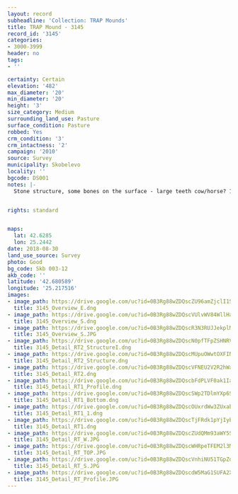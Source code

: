 ```yaml
---
layout: record
subheadline: 'Collection: TRAP Mounds'
title: TRAP Mound - 3145
record_id: '3145'
categories:
- 3000-3999
header: no
tags:
- ''

certainty: Certain
elevation: '482'
max_diameter: '20'
min_diameter: '20'
height: '3'
size_category: Medium
surrounding_land_use: Pasture
surface_condition: Pasture
robbed: Yes
crm_condition: '3'
crm_intactness: '2'
campaign: '2010'
source: Survey
municipality: Skobelevo
locality: ''
bgcode: DS001
notes: |-
  Stone structure, some bones on the surface - large teeth cow/horse? 1 huge fresh trench on the top, 4x3, 2m deep/in 2011 another fresh robbers' trench.


rights: standard


maps:
  lat: 42.6285
  lon: 25.2442
date: 2018-08-30
land_use_source: Survey
photo: Good
bg_code: Skb 003-12
akb_code: ''
latitude: '42.680589'
longitude: '25.217516'
images:
- image_path: https://drive.google.com/uc?id=0B3Rg88wZDQscZU96amZjclI1SDA
  title: 3145_Overview_E.dng
- image_path: https://drive.google.com/uc?id=0B3Rg88wZDQscVUlvWV84WllHa2s
  title: 3145_Overview_S.dng
- image_path: https://drive.google.com/uc?id=0B3Rg88wZDQscR3N3RUJJekplMEE
  title: 3145_Overview_S.JPG
- image_path: https://drive.google.com/uc?id=0B3Rg88wZDQscN0pfTFpZSHNRVlk
  title: 3145_Detail_RT2_StructureI.dng
- image_path: https://drive.google.com/uc?id=0B3Rg88wZDQscMUpuOWwtOXFINkU
  title: 3145_Detail_RT2_Structure.dng
- image_path: https://drive.google.com/uc?id=0B3Rg88wZDQscVFNEU2V2R2hWakU
  title: 3145_Detail_RT2.dng
- image_path: https://drive.google.com/uc?id=0B3Rg88wZDQscbFdPLVF0ak1Ia1E
  title: 3145_Detail_RT1_Profile.dng
- image_path: https://drive.google.com/uc?id=0B3Rg88wZDQscSWp2TDlmYXp6S0E
  title: 3145_Detail_RT1_Bottom.dng
- image_path: https://drive.google.com/uc?id=0B3Rg88wZDQscOUxrdWw3ZUxabWc
  title: 3145_Detail_RT1_1.dng
- image_path: https://drive.google.com/uc?id=0B3Rg88wZDQscTjFRdk1pYjIybm8
  title: 3145_Detail_RT1.dng
- image_path: https://drive.google.com/uc?id=0B3Rg88wZDQscZUdQMm93aWY5Smc
  title: 3145_Detail_RT_W.JPG
- image_path: https://drive.google.com/uc?id=0B3Rg88wZDQscWHRpeTFEM2l3MzA
  title: 3145_Detail_RT_TOP.JPG
- image_path: https://drive.google.com/uc?id=0B3Rg88wZDQscVnhiNU51TGpZdmM
  title: 3145_Detail_RT_S.JPG
- image_path: https://drive.google.com/uc?id=0B3Rg88wZDQscdW5MaG1SUFA2X2c
  title: 3145_Detail_RT_Profile.JPG
---
```

